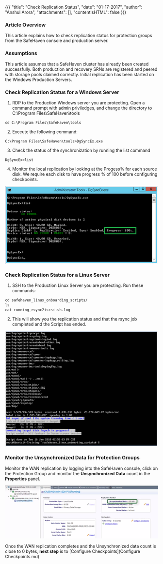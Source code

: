 {{{
  "title": "Check Replication Status",
  "date": "01-17-2017",
  "author": "Anshul Arora",
  "attachments": [],
  "contentIsHTML": false
}}}

### Article Overview
This article explains how to check replication status for protection groups from the SafeHaven console and production server.

### Assumptions
This article assumes that a SafeHaven cluster has already been created successfully. Both production and recovery SRNs are registered and peered with storage pools claimed correctly. Initial replication has been started on the Windows Production Servers.

### Check Replication Status for a Windows Server
1. RDP to the Production Windows server you are protecting. Open a command prompt with admin priviledges, and change the directory to C:\Program Files\SafeHaven\tools
```
cd C:\Program Files\SafeHaven\tools
```
2. Execute the following command:
```
C:\Program Files\SafeHaven\tools>DgSyncEx.exe
```
3. Check the status of the synchronization by running the list command
```
DgSyncEx>list
```
4. Monitor the local replication by looking at the Progess% for each source disk. We require each disk to have progress % of 100 before configuring checkpoints.

![Upgrade](../../images/SH5.0/create_PR_SRN_in_CLC/winrep1.PNG)

### Check Replication Status for a Linux Server
1. SSH to the Production Linux Server you are protecting. Run these commands:
```
cd safehaven_linux_onboarding_scripts/
ls
cat running_rsync2iscsi.sh.log
```
2. This will show you the replication status and that the rsync job completed and the Script has ended.

![Upgrade](../../images/SH5.0/create_PR_SRN_in_CLC/linrep1.PNG)

### Monitor the Unsynchronized Data for Protection Groups
Monitor the WAN replication by logging into the SafeHaven console, click on the Protection Group and monitor the **Unsynchronized Data** count in the **Properties** panel.

![Upgrade](../../images/SH5.0/create_PR_SRN_in_CLC/unsynceddata.PNG)

Once the WAN replication completes and the Unsynchronized data count is close to 0 bytes, **next step** is to [Configure Checkpoints](Configure Checkpoints.md)

